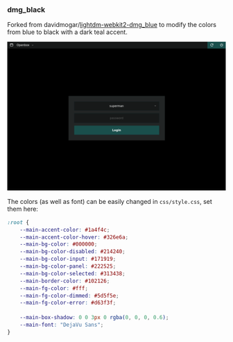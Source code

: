 ### dmg_black

Forked from davidmogar/[lightdm-webkit2-dmg_blue](https://github.com/davidmogar/lightdm-webkit2-dmg_blue) to modify the colors from blue to black with a dark teal accent.

![screenshot](screenshot.png)

The colors (as well as font) can be easily changed in `css/style.css`, set them here:

```css
:root {
	--main-accent-color: #1a4f4c;
	--main-accent-color-hover: #326e6a;
	--main-bg-color: #000000;
	--main-bg-color-disabled: #214240;
	--main-bg-color-input: #171919;
	--main-bg-color-panel: #222525;
	--main-bg-color-selected: #313438;
	--main-border-color: #102126;
	--main-fg-color: #fff;
	--main-fg-color-dimmed: #5d5f5e;
	--main-fg-color-error: #d63f3f;

	--main-box-shadow: 0 0 3px 0 rgba(0, 0, 0, 0.6);
	--main-font: "DejaVu Sans";
}
```
